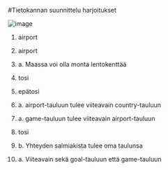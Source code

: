#Tietokannan suunnittelu harjoitukset

![image](https://github.com/user-attachments/assets/e2e6afe4-66ac-444c-8ec9-c69ab0f3883d)


1. airport

2. airport

3. a. Maassa voi olla monta lentokenttää

4. tosi

5. epätosi

6. a. airport-tauluun tulee viiteavain country-tauluun

7. a. game-tauluun tulee viiteavain airport-tauluun

8. tosi

9. b. Yhteyden salmiakista tulee oma taulunsa

10. a. Viiteavain sekä goal-tauluun että game-tauluun
